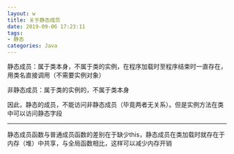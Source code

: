 ```yaml
---
layout: w
title: 关于静态成员
date: 2019-09-06 17:23:11
tags:
- 静态
categories: Java
---
```

静态成员：属于类本身，不属于类的实例，在程序加载时至程序结束时一直存在，用类名直接调用（不需要实例对象）

非静态成员：属于类的实例的，不属于类本身

因此，静态的成员，不能访问非静态成员（毕竟两者无关系）。但是实例方法在类中可以访问静态字段

--------------

静态成员函数与普通成员函数的差别在于缺少this，静态成员在类加载时就存在于内存（堆）中共享，与全局函数相比，这样可以减少内存开销


